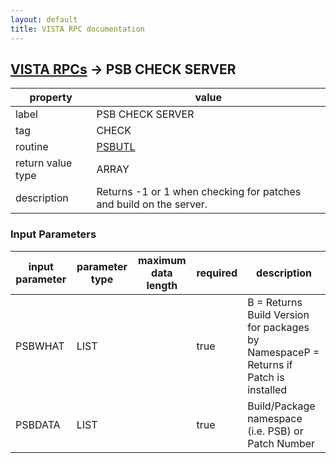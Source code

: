 ```yaml
---
layout: default
title: VISTA RPC documentation
---
```




## [VISTA RPCs](TableOfContent.md) &#8594; PSB CHECK SERVER 

 property | value 
--- | --- 
 label | PSB CHECK SERVER
 tag | CHECK
 routine | [PSBUTL](http://code.osehra.org/dox/Routine_PSBUTL_source.html)
 return value type | ARRAY
 description | Returns -1 or 1 when checking for patches and build on the server.

### Input Parameters

| input parameter | parameter type | maximum data length | required | description | 
| --- | --- | --- | --- | --- | 
| PSBWHAT | LIST |  | true | B = Returns Build Version for packages by NamespaceP = Returns if Patch is installed | 
| PSBDATA | LIST |  | true | Build/Package namespace (i.e. PSB) or Patch Number | 